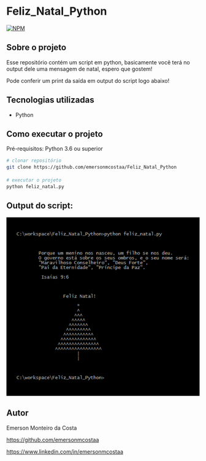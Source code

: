 # Feliz_Natal_Python

[![NPM](https://img.shields.io/npm/l/react)](https://github.com/emersonmcostaa/Feliz_Natal_Python/blob/main/LICENSE) 


## Sobre o projeto
Esse repositório contém um script em python, basicamente você terá no output dele uma mensagem de natal, espero que gostem!

Pode conferir um print da saída em output do script logo abaixo!


## Tecnologias utilizadas
  
- Python


## Como executar o projeto

Pré-requisitos: Python 3.6 ou superior

```bash
# clonar repositório
git clone https://github.com/emersonmcostaa/Feliz_Natal_Python

# executar o projeto
python feliz_natal.py

```

## Output do script:

<div align="center">
<img src="https://github.com/emersonmcostaa/Feliz_Natal_Python/blob/main/output_script/output_feliz_natal.png" width="650px" />
</div>


## Autor

Emerson Monteiro da Costa

https://github.com/emersonmcostaa

https://www.linkedin.com/in/emersonmcostaa
